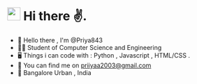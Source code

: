 <!DOCTYPE html>
<html lang="en">
<head>
    <meta charset="UTF-8">
    <meta name="viewport" content="width=device-width, initial-scale=1.0">
</head>
<body>
<h1><img src="https://emojis.slackmojis.com/emojis/images/1605829592/11401/among-us-dance.gif?1605829592" width="30"/> Hi there ✌️.</h1> 

- 👋 Hello there , I'm @Priya843
- 👩‍💻 Student of Computer Science and Engineering
- 🖥 Things i can code with : Python , Javascript , HTML/CSS .
- 📩 You can find me on priiyaa2003@gmail.com
- 📍 Bangalore Urban , India 
  


>



</body>
</html>
